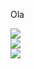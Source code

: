 
Ola

![](https://github-readme-stats.vercel.app/api?username=davi12345452&theme=nightowl&hide_border=false&include_all_commits=true&count_private=false)<br/>
![](https://github-readme-streak-stats.herokuapp.com/?user=davi12345452&theme=nightowl&hide_border=false)<br/>
![](https://github-readme-stats.vercel.app/api/top-langs/?username=davi12345452&theme=nightowl&hide_border=false&include_all_commits=true&count_private=false&layout=compact)
